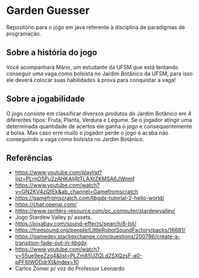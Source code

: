# Garden Guesser
Repositório para o jogo em java referente à disciplina de paradigmas de programação.

## Sobre a história do jogo
Você acompanhará Mário, um estudante da UFSM que está tentando conseguir uma vaga
como bolsista no Jardim Botânico da UFSM, para isso ele deverá colocar suas habilidades à prova para conquistar a vaga!

## Sobre a jogabilidade
O jogo consiste em classificar diversos produtos do Jardim Botânico em 4 diferentes tipos: Fruta, Planta, Verdura e Legume.
Se o jogador atingir uma determinada quantidade de acertos ele ganha o jogo e consequentemente a bolsa.
Mas caso erre muito o jogador perde o jogo e acaba não conseguindo a vaga como bolsista no Jardim Botânico.

## Referências 
* https://www.youtube.com/playlist?list=PLrnO5Pu2zAHKAIjRtTLAXtZKMSA6JWnmf
* https://www.youtube.com/watch?v=GN2KV4zQfEk&ab_channel=Gamefromscratch
* https://gamefromscratch.com/libgdx-tutorial-2-hello-world/
* https://chat.openai.com/
* https://www.spriters-resource.com/pc_computer/stardewvalley/
* Jogo Stardew Valley p/ assets.
* https://pixabay.com/sound-effects/search/8-bit/
* https://freesound.org/people/LittleRobotSoundFactory/packs/16681/
* https://gamedev.stackexchange.com/questions/200786/create-a-transition-fade-out-in-libgdx
* https://www.youtube.com/watch?v=55ue9eeZzg4&list=PLZm85UZQLd2SXQzsF-a0-pPF6IWDDdrXt&index=10
* Carlos Zomer p/ voz do Professor Leonardo
